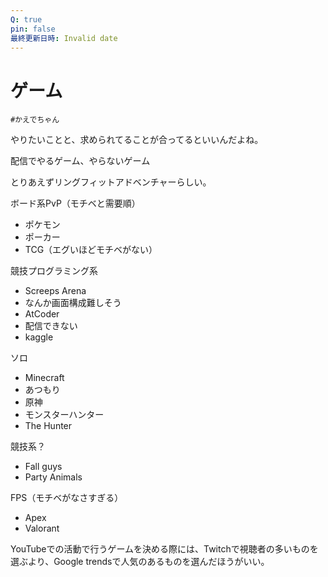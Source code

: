 ```yaml
---
Q: true
pin: false
最終更新日時: Invalid date
---
```

# ゲーム

`#かえでちゃん`

やりたいことと、求められてることが合ってるといいんだよね。

配信でやるゲーム、やらないゲーム

とりあえずリングフィットアドベンチャーらしい。

ボード系PvP（モチベと需要順）

- ポケモン  
- ポーカー  
- TCG（エグいほどモチベがない）  

競技プログラミング系

- Screeps Arena  
- なんか画面構成難しそう  
- AtCoder  
- 配信できない  
- kaggle  

ソロ

- Minecraft  
- あつもり  
- 原神  
- モンスターハンター  
- The Hunter  

競技系？

- Fall guys  
- Party Animals  

FPS（モチベがなさすぎる）

- Apex  
- Valorant  

YouTubeでの活動で行うゲームを決める際には、Twitchで視聴者の多いものを選ぶより、Google trendsで人気のあるものを選んだほうがいい。